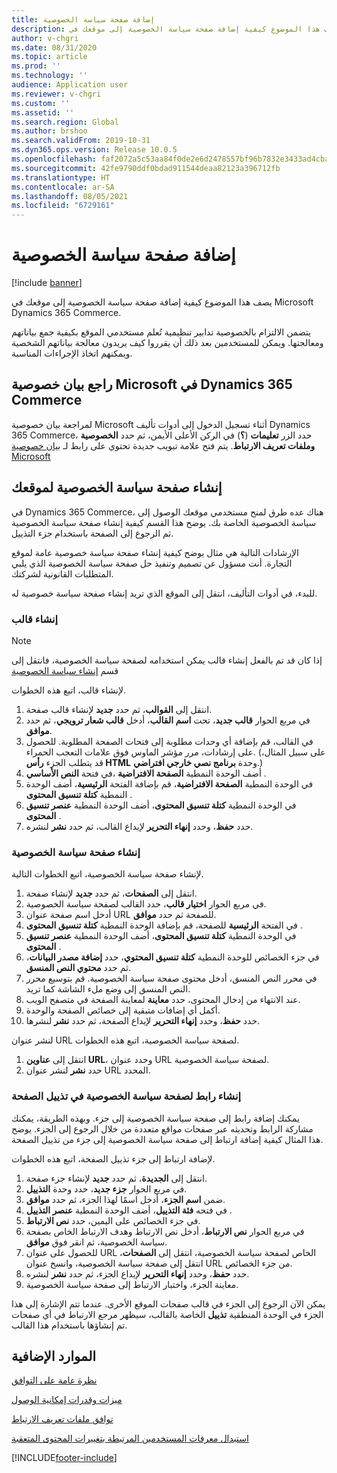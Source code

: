 ```yaml
---
title: إضافة صفحة سياسة الخصوصية
description: يصف هذا الموضوع كيفية إضافة صفحة سياسة الخصوصية إلى موقعك في Microsoft Dynamics 365 Commerce.
author: v-chgri
ms.date: 08/31/2020
ms.topic: article
ms.prod: ''
ms.technology: ''
audience: Application user
ms.reviewer: v-chgri
ms.custom: ''
ms.assetid: ''
ms.search.region: Global
ms.author: brshoo
ms.search.validFrom: 2019-10-31
ms.dyn365.ops.version: Release 10.0.5
ms.openlocfilehash: faf2072a5c53aa84f0de2e6d2478557bf96b7832e3433ad4cba971bc3f6e5880
ms.sourcegitcommit: 42fe9790ddf0bdad911544deaa82123a396712fb
ms.translationtype: HT
ms.contentlocale: ar-SA
ms.lasthandoff: 08/05/2021
ms.locfileid: "6729161"
---
```

# <a name="add-a-privacy-policy-page"></a>إضافة صفحة سياسة الخصوصية

[!include [banner](includes/banner.md)]

يصف هذا الموضوع كيفية إضافة صفحة سياسة الخصوصية إلى موقعك في Microsoft Dynamics 365 Commerce.

يتضمن الالتزام بالخصوصية تدابير تنظيمية تُعلم مستخدمي الموقع بكيفية جمع بياناتهم ومعالجتها. ويمكن للمستخدمين بعد ذلك أن يقرروا كيف يريدون معالجة بياناتهم الشخصية ويمكنهم اتخاذ الإجراءات المناسبة.

## <a name="review-the-microsoft-privacy-statement-in-dynamics-365-commerce"></a>راجع بيان خصوصية Microsoft في Dynamics 365 Commerce

لمراجعة بيان خصوصية Microsoft أثناء تسجيل الدخول إلى أدوات تأليف Dynamics 365 Commerce، حدد الزر **تعليمات** (**؟**) في الركن الأعلى الأيمن، ثم حدد **الخصوصية وملفات تعريف الارتباط**. يتم فتح علامة تبويب جديدة تحتوي على رابط لـ [بيان خصوصية Microsoft](https://privacy.microsoft.com/privacystatement)

## <a name="build-a-privacy-policy-page-for-your-site"></a>إنشاء صفحة سياسة الخصوصية لموقعك

في Dynamics 365 Commerce، هناك عده طرق لمنح مستخدمي موقعك الوصول إلى سياسة الخصوصية الخاصة بك. يوضح هذا القسم كيفية إنشاء صفحة سياسة الخصوصية ثم الرجوع إلى الصفحة باستخدام جزء التذييل.

الإرشادات التالية هي مثال يوضح كيفية إنشاء صفحة سياسة خصوصية عامة لموقع التجارة. أنت مسؤول عن تصميم وتنفيذ حل صفحة سياسة الخصوصية الذي يلبي المتطلبات القانونية لشركتك.

للبدء، في أدوات التأليف، انتقل إلى الموقع الذي تريد إنشاء صفحة سياسة خصوصية له.

### <a name="create-a-template"></a>إنشاء قالب

> [!NOTE]
> إذا كان قد تم بالفعل إنشاء قالب يمكن استخدامه لصفحة سياسة الخصوصية، فانتقل إلى قسم [إنشاء سياسة الخصوصية](#build-a-privacy-policy-page)

لإنشاء قالب، اتبع هذه الخطوات.

1. انتقل إلى **القوالب**، ثم حدد **جديد** لإنشاء قالب صفحة.
1. في مربع الحوار **قالب جديد**، تحت **اسم القالب**، أدخل **قالب شعار ترويجي**، ثم حدد **موافق**.
1. في القالب، قم بإضافة أي وحدات مطلوبة إلى فتحات الصفحة المطلوبة. للحصول على إرشادات، مرر مؤشر الماوس فوق علامات التعجب الحمراء. (على سبيل المثال، قد يتطلب الجزء **رأس HTML** وحدة **برنامج نصي خارجي افتراضي**.)
1. في فتحة **النص الأساسي‏‎**، أضف الوحدة النمطية **الصفحة الافتراضية** .
1. في الوحدة النمطية **الصفحة الافتراضية**، قم بإضافة الفتحة **الرئيسية**، أضف الوحدة النمطية **كتلة تنسيق المحتوى** .
1. في الوحدة النمطية **كتلة تنسيق المحتوى**، أضف الوحدة النمطية **عنصر تنسيق المحتوى** .
1. حدد **حفظ**، وحدد **إنهاء التحرير** لإيداع القالب، ثم حدد **نشر** لنشره.

### <a name="build-a-privacy-policy-page"></a>إنشاء صفحة سياسة الخصوصية

لإنشاء صفحة سياسة الخصوصية، اتبع الخطوات التالية.

1. انتقل إلى **الصفحات**، ثم حدد **جديد** لإنشاء صفحة.
1. في مربع الحوار **اختيار قالب**، حدد القالب لصفحة سياسة الخصوصية.
1. أدخل اسم صفحة عنوان URL للصفحة ثم حدد **موافق**. 
1. في الفتحة **الرئيسية** للصفحة، قم بإضافة الوحدة النمطية **كتلة تنسيق المحتوى** .
1. في الوحدة النمطية **كتلة تنسيق المحتوى**، أضف الوحدة النمطية **عنصر تنسيق المحتوى** .
1. في جزء الخصائص للوحدة النمطية **كتلة تنسيق المحتوي**، حدد **إضافة مصدر البيانات**، ثم حدد **محتوي النص المنسق**.
1. في محرر النص المنسق، أدخل محتوى صفحة سياسة الخصوصية. قم بتوسيع محرر النص المنسق إلى وضع ملء الشاشة كما تريد.
1. عند الانتهاء من إدخال المحتوى، حدد **معاينة** لمعاينة الصفحة في متصفح الويب.
1. أكمل أي إضافات متبقية إلى خصائص الصفحة والوحدة.
1. حدد **حفظ**، وحدد **إنهاء التحرير** لإيداع الصفحة، ثم حدد **نشر** لنشرها.

لنشر عنوان URL لصفحة سياسة الخصوصية، اتبع هذه الخطوات.

1. انتقل إلى **عناوين URL**، وحدد عنوان URL لصفحة سياسة الخصوصية.
1. حدد **نشر** لنشر عنوان URL المحدد.

### <a name="create-a-link-to-the-privacy-policy-page-in-a-footer"></a>إنشاء رابط لصفحة سياسة الخصوصية في تذييل الصفحة

يمكنك إضافة رابط إلى صفحة سياسة الخصوصية إلى جزء. وبهذه الطريقة، يمكنك مشاركة الرابط وتحديثه عبر صفحات مواقع متعددة من خلال الرجوع إلى الجزء. يوضح هذا المثال كيفية إضافة ارتباط إلى صفحة سياسة الخصوصية إلى جزء من تذييل الصفحة.

لإضافة ارتباط إلى جزء تذييل الصفحة، اتبع هذه الخطوات.

1. انتقل إلى **الجديدة**، ثم حدد **جديد** لإنشاء جزء صفحة.
1. في مربع الحوار **جزء جديد**، حدد وحدة **التذييل**.
1. ضمن **اسم الجزء**، أدخل اسمًا لهذا الجزء، ثم حدد **موافق**.
1. في فتحه **فئة التذييل**، أضف الوحدة النمطية **عنصر التذييل** .
1. في جزء الخصائص على اليمين، حدد **نص الارتباط**.
1. في مربع الحوار **نص الارتباط**، أدخل نص الارتباط وهدف الارتباط الخاص بصفحة سياسة الخصوصية، ثم انقر فوق **موافق**.
1. للحصول على عنوان URL الخاص لصفحة سياسة الخصوصية، انتقل إلى **الصفحات**، انتقل إلى صفحة سياسة الخصوصية، وانسخ عنوان URL من جزء الخصائص.
1. حدد **حفظ**، وحدد **إنهاء التحرير** لإيداع الجزء، ثم حدد **نشر** لنشره.
1. معاينة الجزء، واختبار الارتباط إلى صفحة سياسة الخصوصية.

يمكن الآن الرجوع إلى الجزء في قالب صفحات الموقع الأخرى. عندما تتم الإشارة إلى هذا الجزء في الوحدة المنطقية **تذييل** الخاصة بالقالب، سيظهر مرجع الارتباط في أي صفحات تم إنشاؤها باستخدام هذا القالب.

## <a name="additional-resources"></a>الموارد الإضافية

[‏‫نظرة عامة على التوافق](compliance-overview.md)

[ميزات وقدرات إمكانية الوصول](accessibility.md)

[توافق ملفات تعريف الارتباط](cookie-compliance.md)

[استبدال معرفات المستخدمين المرتبطة بتغييرات المحتوى المتعقبة](replace-IDs-tracked-changes.md)


[!INCLUDE[footer-include](../includes/footer-banner.md)]
